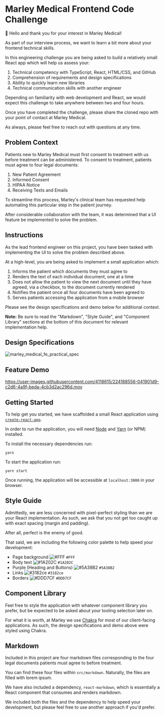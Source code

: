 # Marley Medical Frontend Code Challenge

👋 Hello and thank you for your interest in Marley Medical!

As part of our interview process, we want to learn a bit more about your frontend technical skills.

In this engineering challenge you are being asked to build a relatively small React app which will help us assess your:

1. Technical competency with TypeScript, React, HTML/CSS, and GitHub
2. Comprehension of requirements and design specifications
3. Ability to quickly learn new libraries
4. Technical communication skills with another engineer

Depending on familiarity with web development and React, we would expect this challenge to take anywhere between two and four hours.

Once you have completed the challenge, please share the cloned repo with your point of contact at Marley Medical.

As always, please feel free to reach out with questions at any time.

## Problem Context

Patients new to Marley Medical must first consent to treatment with us before treatment can be administered. To consent to treatment, patients must agree to four legal documents:

1. New Patient Agreement
2. Informed Consent
3. HIPAA Notice
4. Receiving Texts and Emails

To streamline this process, Marley's clinical team has requested help automating this particular step in the patient journey.

After considerable collaboration with the team, it was determined that a UI feature be implemented to solve the problem.

## Instructions

As the lead frontend engineer on this project, you have been tasked with implementing the UI to solve the problem described above.

At a high-level, you are being asked to implement a small application which:

1. Informs the patient which documents they must agree to
2. Renders the text of each individual document, one at a time
3. Does not allow the patient to view the next document until they have agreed, via a checkbox, to the document currently rendered
4. Notifies the patient once all four documents have been agreed to
5. Serves patients accessing the application from a mobile browser

Please see the design specifications and demo below for additional context.

**Note:** Be sure to read the "Markdown", "Style Guide", and "Component Library" sections at the bottom of this document for relevant implementation help.

## Design Specifications

![marley_medical_fe_practical_spec](https://user-images.githubusercontent.com/4118615/224188439-5a2e22f1-95bf-4d27-9076-44728886c967.png)

## Feature Demo

https://user-images.githubusercontent.com/4118615/224188556-041901d9-c2d6-4a9f-beda-4cb3d2ac296d.mov

## Getting Started

To help get you started, we have scaffolded a small React application using [`create-react-app`](https://create-react-app.dev/docs/getting-started/#yarn).

In order to run the application, you will need [Node](https://nodejs.org/en/) and [Yarn](https://yarnpkg.com/) (or NPM) installed.

To install the necessary dependencies run:

```
yarn
```

To start the application run:

```
yarn start
```

Once running, the application will be accessible at `localhost:3000` in your browser.

## Style Guide

Admittedly, we are less concerned with pixel-perfect styling than we are your React implementation. As such, we ask that you not get too caught up with exact spacing (margin and padding).

After all, perfect is the enemy of good.

That said, we are including the following color palette to help speed your development:

- Page background ![#FFF](https://via.placeholder.com/15/FFF/000000?text=+) `#FFF`
- Body text ![#1A202C](https://via.placeholder.com/15/1A202C/000000?text=+) `#1A202C`
- Purple (Heading and Buttons) ![#5A38B2](https://via.placeholder.com/15/5A38B2/000000?text=+) `#5A38B2`
- Links ![#3182ce](https://via.placeholder.com/15/3182ce/000000?text=+) `#3182ce`
- Borders ![#DDD7CF](https://via.placeholder.com/15/DDD7CF/000000?text=+) `#DDD7CF`

## Component Library

Feel free to style the application with whatever component library you prefer, but be expected to be asked about your tooling selection later on.

For what it is worth, at Marley we use [Chakra](https://chakra-ui.com/) for most of our client-facing applications. As such, the design specifications and demo above were styled using Chakra.

## Markdown

Included in this project are four markdown files corresponding to the four legal documents patients must agree to before treatment.

You can find these four files within `src/markdown`. Naturally, the files are filled with lorem ipsum.

We have also included a dependency, `react-markdown`, which is essentially a React component that consumes and renders markdown.

We included both the files and the dependency to help speed your development, but please feel free to use another approach if you'd prefer.
